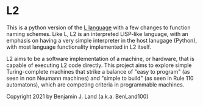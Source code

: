 # L2

This is a python version of the [L language](https://github.com/benland100/L) 
with a few changes to function naming schemes. Like L, L2 is an interpreted
LISP-like language, with an emphasis on having a very simple interpreter in the
host lanugage (Python), with most language functionality implemented in L2 
itself. 

L2 aims to be a software implementation of a machine, or hardware, that is
capable of executing L2 code directly. This project aims to explore simple 
Turing-complete machines that strike a balance of "easy to program" (as seen
in non Neumann machines) and "simple to build" (as seen in Rule 110 
automatons), which are competing criteria in programmable machines.

Copyright 2021 by Benjamin J. Land (a.k.a. BenLand100)
